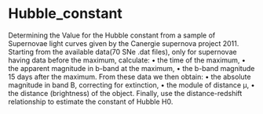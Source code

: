 # Hubble_constant
Determining the Value for the Hubble constant from a sample of Supernovae light curves given by the Canergie supernova project 2011.
Starting from the available data(70 SNe .dat files), only for supernovae having data before the maximum, calculate:
• the time of the maximum,
• the apparent magnitude in b-band at the maximum,
• the b-band magnitude 15 days after the maximum.
From these data we then obtain:
• the absolute magnitude in band B, correcting for extinction,
• the module of distance μ,
• the distance (brightness) of the object.
Finally, use the distance-redshift relationship to estimate the constant of Hubble H0.
